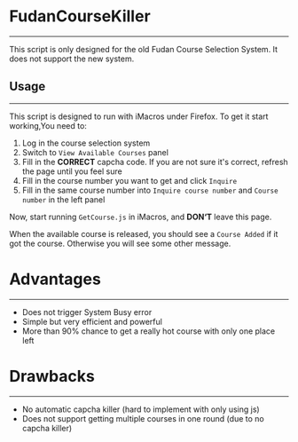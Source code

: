 # FudanCourseKiller
******
This script is only designed for the old Fudan Course Selection System. It does not support the new system.

## Usage
******
This script is designed to run with iMacros under Firefox. To get it start working,You need to:
1.  Log in the course selection system
2.  Switch to `View Available Courses` panel
3.  Fill in the __CORRECT__ capcha code. If you are not sure it's correct, refresh the page until you feel sure
4.  Fill in the course number you want to get and click `Inquire`
5.  Fill in the same course number into `Inquire course number` and `Course number` in the left panel

Now, start running `GetCourse.js` in iMacros, and __DON‘T__ leave this page.

When the available course is released, you should see a `Course Added` if it got the course. Otherwise you will see some other message.

# Advantages
******
-  Does not trigger System Busy error
-  Simple but very efficient and powerful
-  More than 90% chance to get a really hot course with only one place left

# Drawbacks
******
-  No automatic capcha killer (hard to implement with only using js)
-  Does not support getting multiple courses in one round (due to no capcha killer)

